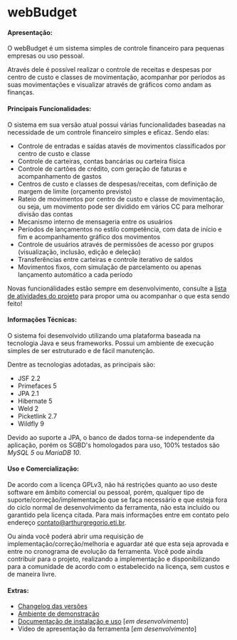 webBudget
=========

#### Apresentação:

O webBudget é um sistema simples de controle financeiro para pequenas empresas ou uso pessoal. 

Através dele é possível realizar o controle de receitas e despesas por centro de custo e classes de movimentação, acompanhar por períodos as suas movimentações e visualizar através de gráficos como andam as finanças.

#### Principais Funcionalidades:

O sistema em sua versão atual possui várias funcionalidades baseadas na necessidade de um controle financeiro simples e eficaz. Sendo elas:

- Controle de entradas e saídas atavés de movimentos classificados por centro de custo e classe
- Controle de carteiras, contas bancárias ou carteira física
- Controle de cartões de crédito, com geração de faturas e acompanhamento de gastos
- Centros de custo e classes de despesas/receitas, com definição de margem de limite (orçamento previsto)
- Rateio de movimentos por centro de custo e classe de movimentação, ou seja, um movimento pode ser dividido em vários CC para melhorar divisão das contas
- Mecanismo interno de mensageria entre os usuários
- Períodos de lançamentos no estilo competência, com data de início e fim e acompanhamento gráfico dos movimentos 
- Controle de usuários através de permissões de acesso por grupos (visualização, inclusão, edição e deleção)
- Transferências entre carteiras e controle iterativo de saldos
- Movimentos fixos, com simulação de parcelamento ou apenas lançamento automático a cada período

Novas funcionálidades estão sempre em desenvolvimento, consulte a [lista de atividades do projeto](https://github.com/arthurgregorio/web-budget/issues) para propor uma ou acompanhar o que esta sendo feito!

#### Informações Técnicas:

O sistema foi desenvolvido utilizando uma plataforma baseada na tecnologia Java e seus frameworks. Possui um ambiente de execução simples de ser estruturado e de fácil manutenção. 

Dentre as tecnologias adotadas, as principais são:

- JSF 2.2 
- Primefaces 5
- JPA 2.1
- Hibernate 5
- Weld 2
- Picketlink 2.7
- Wildfly 9

Devido ao suporte a JPA, o banco de dados torna-se independente da aplicação, porém os SGBD's homologados para uso, 100% testados são *MySQL 5* ou *MariaDB 10*.

#### Uso e Comercialização:

De acordo com a licença GPLv3, não há restrições quanto ao uso deste software em âmbito comercial ou pessoal, porém, qualquer tipo de suporte/correção/implementação que se faça necessário e que esteja fora do ciclo normal de desenvolvimento da ferramenta, não esta incluído ou garantido pela licença citada. Para mais informações entre em contato pelo endereço contato@arthurgregorio.eti.br.

Ou ainda você poderá abrir uma requisição de implementação/correção/melhoria e aguardar até que esta seja aprovada e entre no cronograma de evolução da ferramenta. Você pode ainda contribuir para o projeto, realizando a implementação e disponibilizando para a comunidade de acordo com o estabelecido na licença, sem custos e de maneira livre.

#### Extras:

- [Changelog das versões](https://github.com/arthurgregorio/web-budget/wiki#changelog)
- [Ambiente de demonstração](https://github.com/arthurgregorio/web-budget/wiki#ambiente-de-demonstra%C3%A7%C3%A3o) 
- [Documentação de instalação e uso](https://github.com/arthurgregorio/web-budget/wiki) [*em desenvolvimento*]
- Vídeo de apresentação da ferramenta [*em desenvolvimento*]
